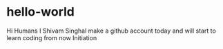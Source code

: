 # hello-world
Hi Humans
    I Shivam Singhal make a github account today and will start to learn coding from now
Initiation

